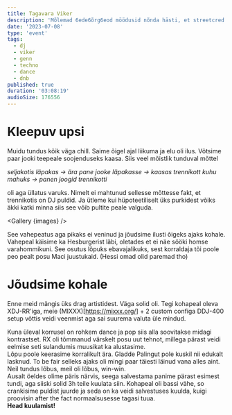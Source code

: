 ```yaml
---
title: Tagavara Viker
description: 'Mõlemad 6ede6õrg6eod möödusid nõnda hästi, et streetcred lendab lakke. Nii saimegi Vikerpeol genni alla korusele seti. Plaanitud DJd ei saanud tulla ja soovitusega tuligi postkasti pakkumine.'
date: '2023-07-08'
type: 'event'
tags:
  - dj
  - viker
  - genn
  - techno
  - dance
  - dnb
published: true
duration: '03:08:19'
audioSize: 176556
---
```


<script>
 import pic1 from '$lib/assets/2023-07-08_1.jpg?run'
 import pic2 from '$lib/assets/2023-07-08_2.jpg?run'
 import Gallery from '$lib/components/Gallery.svelte';

 const images = [{ src:pic1, alt:"Mõlemad monospacee liikmed tänaval. RX kükitab paremal pool ja avab nüüdseks poolikut siidri purki. Vasakul pool hoiab Mimmu kleepuvat DJ pulti." }]
 const images2 = [{src: pic2, alt:'Prodhannese tehtud selfie, mille taustal on mõlemad monospacee liikmed.' }]
    
</script>

# Kleepuv upsi

Muidu tundus kõik väga chill. Saime õigel ajal liikuma ja elu oli ilus. Võtsime
paar jooki teepeale soojenduseks kaasa. Siis veel mõistlik tunduval mõttel

_seljakotis läpakas -> ära pane jooke läpakasse -> kaasas trennikott kuhu mahuks
-> panen joogid trennikotti_

oli aga üllatus varuks. Nimelt ei mahtunud sellesse mõttesse fakt, et
trennikotis on DJ puldid. Ja ütleme kui hüpoteetiliselt üks purkidest võiks äkki
katki minna siis see võib pultite peale valguda.

<Gallery {images} />

See vahepeatus aga pikaks ei veninud ja jõudsime ilusti õigeks ajaks kohale.  
Vahepeal käisime ka Hesburgerist läbi, oletades et ei näe sööki homse
varahommikuni. See osutus lõpuks ebavajalikuks, sest korraldaja tõi poole peo
pealt posu Maci juustukaid. (Hessi omad olid paremad tho)

# Jõudsime kohale

Enne meid mängis üks drag artistidest. Väga solid oli. Tegi kohapeal oleva
XDJ-RR'iga, meie (MIXXX)[https://mixxx.org/] + 2 custom configa DDJ-400 setup
võttis veidi veenmist aga sai suurema valuta üle mindud.

<Gallery images={images2} />

Kuna üleval korrusel on rohkem dance ja pop siis alla soovitakse midagi
kontrastset. RX oli tõmmanud värskelt posu uut tehnot, millega pärast veidi
eelmise seti sulandumis muusikat ka alustasime.  
Lõpu poole keerasime korralikult ära. Gladde Palingut pole kuskil nii edukalt
lasknud. To be fair selleks ajaks oli mingi paar täiesti läinud vana alles aint.
Neil tundus lõbus, meil oli lõbus, win-win.  
Ausalt öeldes olime päris närvis, seega salvestama panime pärast esimest tundi,
aga siiski solid 3h teile kuulata siin. Kohapeal oli bassi vähe, so crankisime
puldist juurde ja seda on ka veidi salvestuses kuulda, kuigi proovisin after the
fact normaalsusesse tagasi tuua.  
**Head kuulamist!**
